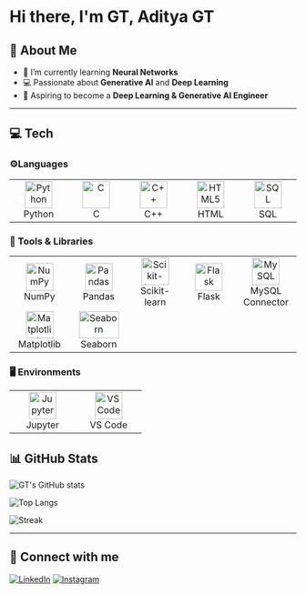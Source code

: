 <!--
**gtisgod/gtisgod** is a ✨ _special_ ✨ repository because its `README.md` (this file) appears on your GitHub profile.

Here are some ideas to get you started:

- 🔭 I’m currently working on ...
- 🌱 I’m currently learning ...
- 👯 I’m looking to collaborate on ...
- 🤔 I’m looking for help with ...
- 💬 Ask me about ...
- 📫 How to reach me: ...
- 😄 Pronouns: ...
- ⚡ Fun fact: ...
-->
# Hi there, I'm GT, Aditya GT


## 🚀 About Me
- 🌱 I’m currently learning **Neural Networks**
- 💻 Passionate about **Generative AI** and **Deep Learning**
- 🎯 Aspiring to become a **Deep Learning & Generative AI Engineer**

---
## 💻 Tech

### ⚙️Languages
<table>
  <tr>
    <td align="center" width="100">
      <img src="https://cdn.jsdelivr.net/gh/devicons/devicon/icons/python/python-original.svg" width="48" height="48" alt="Python" />
      <br>Python
    </td>
    <td align="center" width="100">
      <img src="https://cdn.jsdelivr.net/gh/devicons/devicon/icons/c/c-original.svg" width="48" height="48" alt="C" />
      <br>C
    </td>
    <td align="center" width="100">
      <img src="https://cdn.jsdelivr.net/gh/devicons/devicon/icons/cplusplus/cplusplus-original.svg" width="48" height="48" alt="C++" />
      <br>C++
    </td>
    <td align="center" width="100">
      <img src="https://cdn.jsdelivr.net/gh/devicons/devicon/icons/html5/html5-original.svg" width="48" height="48" alt="HTML5" />
      <br>HTML
    </td>
    <td align="center" width="100">
      <img src="https://cdn.jsdelivr.net/gh/devicons/devicon/icons/mysql/mysql-original.svg" width="48" height="48" alt="SQL" />
      <br>SQL
    </td>
  </tr>
</table>

### 🔧 Tools & Libraries
<table>
  <tr>
    <td align="center" width="100">
      <img src="https://cdn.jsdelivr.net/gh/devicons/devicon/icons/numpy/numpy-original.svg" width="48" height="48" alt="NumPy" />
      <br>NumPy
    </td>
    <td align="center" width="100">
      <img src="https://cdn.jsdelivr.net/gh/devicons/devicon/icons/pandas/pandas-original.svg" width="48" height="48" alt="Pandas" />
      <br>Pandas
    </td>
    <td align="center" width="100">
      <img src="https://cdn.jsdelivr.net/gh/devicons/devicon/icons/scikitlearn/scikitlearn-original.svg" width="48" height="48" alt="Scikit-learn" />
      <br>Scikit-learn
    </td>
    <td align="center" width="100">
      <img src="https://cdn.jsdelivr.net/gh/devicons/devicon/icons/flask/flask-original.svg" width="48" height="48" alt="Flask" />
      <br>Flask
    </td>
    <td align="center" width="100">
      <img src="https://cdn.jsdelivr.net/gh/devicons/devicon/icons/mysql/mysql-original.svg" width="48" height="48" alt="MySQL" />
      <br>MySQL Connector
    </td>
  </tr>
  <tr>
    <td align="center" width="100">
      <img src="https://cdn.jsdelivr.net/gh/devicons/devicon/icons/matplotlib/matplotlib-original.svg" width="48" height="48" alt="Matplotlib" />
      <br>Matplotlib
    </td>
    <td align="center" width="100">
      <img src="https://seaborn.pydata.org/_static/logo-wide-lightbg.svg" width="70" height="48" alt="Seaborn" />
      <br>Seaborn
    </td>
  </tr>
</table>

### 🖥️ Environments
<table>
  <tr>
    <td align="center" width="100">
      <img src="https://cdn.jsdelivr.net/gh/devicons/devicon/icons/jupyter/jupyter-original.svg" width="48" height="48" alt="Jupyter" />
      <br>Jupyter
    </td>
    <td align="center" width="100">
      <img src="https://cdn.jsdelivr.net/gh/devicons/devicon/icons/vscode/vscode-original.svg" width="48" height="48" alt="VS Code" />
      <br>VS Code
    </td>
  </tr>
</table>


## 📊 GitHub Stats
![GT's GitHub stats](https://github-readme-stats.vercel.app/api?username=gtisgod&show_icons=true&theme=tokyonight)

![Top Langs](https://github-readme-stats.vercel.app/api/top-langs/?username=gtisgod&layout=compact&theme=tokyonight)

![Streak](https://github-readme-streak-stats.herokuapp.com/?user=gtisgod&theme=tokyonight)

---

## 🔗 Connect with me
[![LinkedIn](https://img.shields.io/badge/-LinkedIn-0A66C2?style=flat-square&logo=LinkedIn&logoColor=white)](https://www.linkedin.com/in/gtaditya26)
[![Instagram](https://img.shields.io/badge/-Instagram-E4405F?style=flat-square&logo=instagram&logoColor=white)](https://www.instagram.com/gtaditya26)



